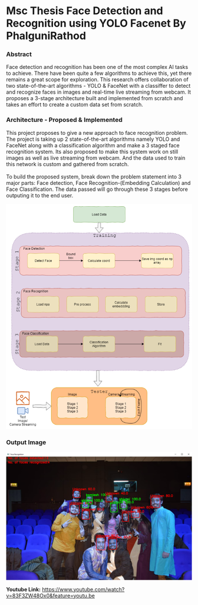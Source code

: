 # Msc Thesis Face Detection and Recognition using YOLO Facenet By PhalguniRathod
### Abstract
Face detection and recognition has been one of the most complex AI tasks to achieve.
There have been quite a few algorithms to achieve this, yet there remains a great scope
for exploration. This research offers collaboration of two state-of-the-art algorithms -
YOLO & FaceNet with a classiffer to detect and recognize faces in images and real-time
live streaming from webcam. It proposes a 3-stage architecture built and implemented
from scratch and takes an effort to create a custom data set from scratch.

### Architecture - Proposed & Implemented
This project proposes to give a new approach to face
recognition problem. The project is taking up 2 state-of-the-art algorithms namely
YOLO and FaceNet along with a classification algorithm and make a 3 staged
face recognition system. Its also proposed to make this system work on still images as
well as live streaming from webcam. And the data used to train this network is
custom and gathered from scratch.
<br><br>
To build the proposed system, break down the problem statement into 3 major parts:
Face detection, Face Recognition-(Embedding Calculation)
and Face Classification. The data passed will go through these 3 stages
before outputing it to the end user.

![alt text](https://github.com/phalguni07/Msc-Thesis-Face-Detection-and-Recognition-usinf-YOLO-Facenet-PhalguniRathod/blob/master/FullArch.png?raw=true)

### Output Image
![alt text](https://github.com/phalguni07/Msc-Thesis-Face-Detection-and-Recognition-usinf-YOLO-Facenet-PhalguniRathod/blob/master/output-2.PNG?raw=true)

**Youtube Link:** https://www.youtube.com/watch?v=83F3ZW48Ox0&feature=youtu.be
